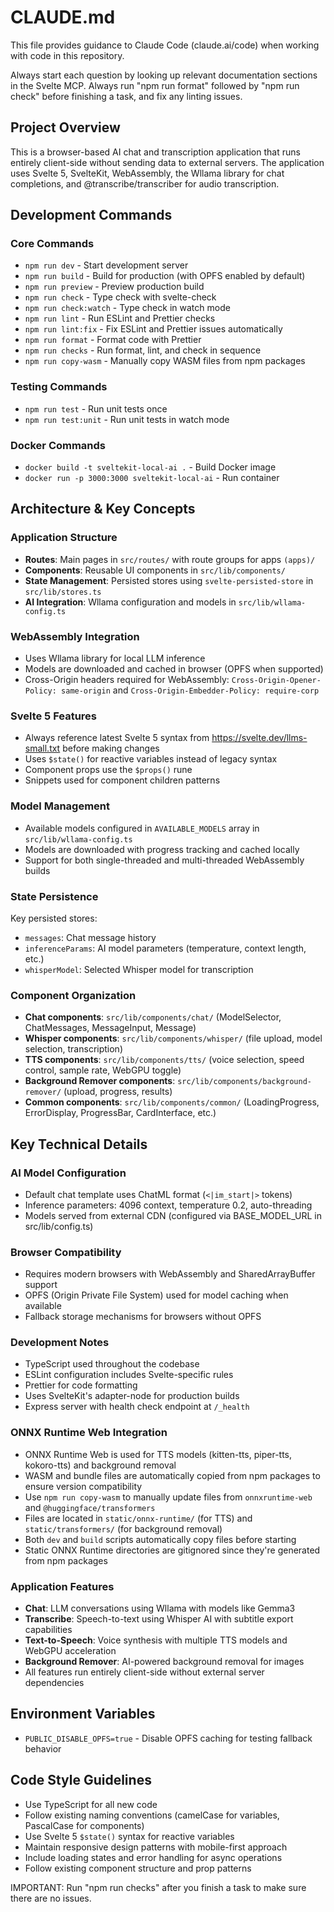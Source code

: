 # CLAUDE.md

This file provides guidance to Claude Code (claude.ai/code) when working with code in this repository.

Always start each question by looking up relevant documentation sections in the Svelte MCP.
Always run "npm run format" followed by "npm run check" before finishing a task, and fix any linting issues.

## Project Overview

This is a browser-based AI chat and transcription application that runs entirely client-side without sending data to external servers. The application uses Svelte 5, SvelteKit, WebAssembly, the Wllama library for chat completions, and @transcribe/transcriber for audio transcription.

## Development Commands

### Core Commands

- `npm run dev` - Start development server
- `npm run build` - Build for production (with OPFS enabled by default)
- `npm run preview` - Preview production build
- `npm run check` - Type check with svelte-check
- `npm run check:watch` - Type check in watch mode
- `npm run lint` - Run ESLint and Prettier checks
- `npm run lint:fix` - Fix ESLint and Prettier issues automatically
- `npm run format` - Format code with Prettier
- `npm run checks` - Run format, lint, and check in sequence
- `npm run copy-wasm` - Manually copy WASM files from npm packages

### Testing Commands

- `npm run test` - Run unit tests once
- `npm run test:unit` - Run unit tests in watch mode

### Docker Commands

- `docker build -t sveltekit-local-ai .` - Build Docker image
- `docker run -p 3000:3000 sveltekit-local-ai` - Run container

## Architecture & Key Concepts

### Application Structure

- **Routes**: Main pages in `src/routes/` with route groups for apps `(apps)/`
- **Components**: Reusable UI components in `src/lib/components/`
- **State Management**: Persisted stores using `svelte-persisted-store` in `src/lib/stores.ts`
- **AI Integration**: Wllama configuration and models in `src/lib/wllama-config.ts`

### WebAssembly Integration

- Uses Wllama library for local LLM inference
- Models are downloaded and cached in browser (OPFS when supported)
- Cross-Origin headers required for WebAssembly: `Cross-Origin-Opener-Policy: same-origin` and `Cross-Origin-Embedder-Policy: require-corp`

### Svelte 5 Features

- Always reference latest Svelte 5 syntax from https://svelte.dev/llms-small.txt before making changes
- Uses `$state()` for reactive variables instead of legacy syntax
- Component props use the `$props()` rune
- Snippets used for component children patterns

### Model Management

- Available models configured in `AVAILABLE_MODELS` array in `src/lib/wllama-config.ts`
- Models are downloaded with progress tracking and cached locally
- Support for both single-threaded and multi-threaded WebAssembly builds

### State Persistence

Key persisted stores:

- `messages`: Chat message history
- `inferenceParams`: AI model parameters (temperature, context length, etc.)
- `whisperModel`: Selected Whisper model for transcription

### Component Organization

- **Chat components**: `src/lib/components/chat/` (ModelSelector, ChatMessages, MessageInput, Message)
- **Whisper components**: `src/lib/components/whisper/` (file upload, model selection, transcription)
- **TTS components**: `src/lib/components/tts/` (voice selection, speed control, sample rate, WebGPU toggle)
- **Background Remover components**: `src/lib/components/background-remover/` (upload, progress, results)
- **Common components**: `src/lib/components/common/` (LoadingProgress, ErrorDisplay, ProgressBar, CardInterface, etc.)

## Key Technical Details

### AI Model Configuration

- Default chat template uses ChatML format (`<|im_start|>` tokens)
- Inference parameters: 4096 context, temperature 0.2, auto-threading
- Models served from external CDN (configured via BASE_MODEL_URL in src/lib/config.ts)

### Browser Compatibility

- Requires modern browsers with WebAssembly and SharedArrayBuffer support
- OPFS (Origin Private File System) used for model caching when available
- Fallback storage mechanisms for browsers without OPFS

### Development Notes

- TypeScript used throughout the codebase
- ESLint configuration includes Svelte-specific rules
- Prettier for code formatting
- Uses SvelteKit's adapter-node for production builds
- Express server with health check endpoint at `/_health`

### ONNX Runtime Web Integration

- ONNX Runtime Web is used for TTS models (kitten-tts, piper-tts, kokoro-tts) and background removal
- WASM and bundle files are automatically copied from npm packages to ensure version compatibility
- Use `npm run copy-wasm` to manually update files from `onnxruntime-web` and `@huggingface/transformers`
- Files are located in `static/onnx-runtime/` (for TTS) and `static/transformers/` (for background removal)
- Both `dev` and `build` scripts automatically copy files before starting
- Static ONNX Runtime directories are gitignored since they're generated from npm packages

### Application Features

- **Chat**: LLM conversations using Wllama with models like Gemma3
- **Transcribe**: Speech-to-text using Whisper AI with subtitle export capabilities
- **Text-to-Speech**: Voice synthesis with multiple TTS models and WebGPU acceleration
- **Background Remover**: AI-powered background removal for images
- All features run entirely client-side without external server dependencies

## Environment Variables

- `PUBLIC_DISABLE_OPFS=true` - Disable OPFS caching for testing fallback behavior

## Code Style Guidelines

- Use TypeScript for all new code
- Follow existing naming conventions (camelCase for variables, PascalCase for components)
- Use Svelte 5 `$state()` syntax for reactive variables
- Maintain responsive design patterns with mobile-first approach
- Include loading states and error handling for async operations
- Follow existing component structure and prop patterns

IMPORTANT: Run "npm run checks" after you finish a task to make sure there are no issues.

